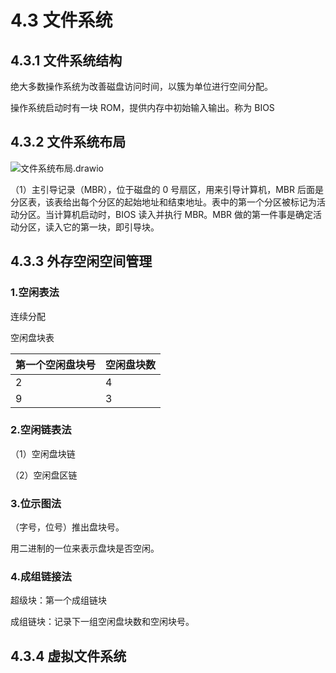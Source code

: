 # 4.3 文件系统

## 4.3.1 文件系统结构

绝大多数操作系统为改善磁盘访问时间，以簇为单位进行空间分配。

操作系统启动时有一块 ROM，提供内存中初始输入输出。称为 BIOS

## 4.3.2 文件系统布局

![文件系统布局.drawio](https://csnotes.oss-cn-beijing.aliyuncs.com/photos/%E6%96%87%E4%BB%B6%E7%B3%BB%E7%BB%9F%E5%B8%83%E5%B1%80.drawio.svg)

（1）主引导记录（MBR），位于磁盘的 0 号扇区，用来引导计算机，MBR 后面是分区表，该表给出每个分区的起始地址和结束地址。表中的第一个分区被标记为活动分区。当计算机启动时，BIOS 读入并执行 MBR。MBR 做的第一件事是确定活动分区，读入它的第一块，即引导块。

## 4.3.3 外存空闲空间管理

### 1.空闲表法

连续分配

空闲盘块表

| 第一个空闲盘块号 | 空闲盘块数 |
| ---------------- | ---------- |
| 2                | 4          |
| 9                | 3          |

### 2.空闲链表法

（1）空闲盘块链

（2）空闲盘区链

### 3.位示图法

（字号，位号）推出盘块号。

用二进制的一位来表示盘块是否空闲。

### 4.成组链接法

超级块：第一个成组链块

成组链块：记录下一组空闲盘块数和空闲块号。

## 4.3.4 虚拟文件系统

